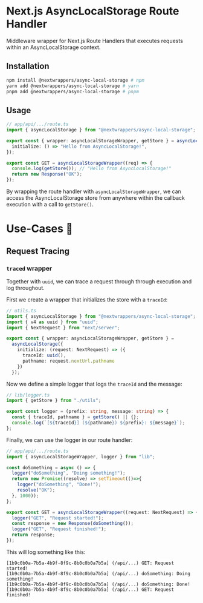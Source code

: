 # Next.js AsyncLocalStorage Route Handler
Middleware wrapper for Next.js Route Handlers that executes requests within an AsyncLocalStorage context.

## Installation
```bash
npm install @nextwrappers/async-local-storage # npm
yarn add @nextwrappers/async-local-storage # yarn
pnpm add @nextwrappers/async-local-storage # pnpm
```

## Usage
```ts
// app/api/.../route.ts
import { asyncLocalStorage } from "@nextwrappers/async-local-storage";

export const { wrapper: asyncLocalStorageWrapper, getStore } = asyncLocalStorage({
  initialize: () => "Hello from AsyncLocalStorage!",
});

export const GET = asyncLocalStorageWrapper((req) => {
  console.log(getStore()); // "Hello from AsyncLocalStorage!"
  return new Response("OK");
});
```

By wrapping the route handler with `asyncLocalStorageWrapper`, we can access the AsyncLocalStorage store from anywhere within the callback execution with a call to `getStore()`.



# Use-Cases 📝

## Request Tracing
### `traced` wrapper
Together with `uuid`, we can trace a request through through execution and log throughout.

First we create a wrapper that initializes the store with a `traceId`:

```ts
// utils.ts
import { asyncLocalStorage } from "@nextwrappers/async-local-storage";
import { v4 as uuid } from "uuid";
import { NextRequest } from "next/server";

export const { wrapper: asyncLocalStorageWrapper, getStore } =
  asyncLocalStorage({
    initialize: (request: NextRequest) => ({
      traceId: uuid(),
      pathname: request.nextUrl.pathname
    })
  });
```

Now we define a simple logger that logs the `traceId` and the message:

```ts
// lib/logger.ts
import { getStore } from "./utils";

export const logger = (prefix: string, message: string) => {
  const { traceId, pathname } = getStore() || {};
  console.log(`[${traceId}] (${pathname}) ${prefix}: ${message}`);
};
```

Finally, we can use the logger in our route handler:

```ts
// app/api/.../route.ts
import { asyncLocalStorageWrapper, logger } from "lib";

const doSomething = async () => {
  logger("doSomething", "Doing something!");
  return new Promise((resolve) => setTimeout(()=>{
    logger("doSomething", "Done!");
    resolve("OK");
  }, 1000));
};

export const GET = asyncLocalStorageWrapper((request: NextRequest) => {
  logger("GET", "Request started!");
  const response = new Response(doSomething());
  logger("GET", "Request finished!");
  return response;
});
```

This will log something like this:
  
```text
[1b9c0b0a-7b5a-4b9f-8f9c-8b0c0b0a7b5a] (/api/...) GET: Request started!
[1b9c0b0a-7b5a-4b9f-8f9c-8b0c0b0a7b5a] (/api/...) doSomething: Doing something!
[1b9c0b0a-7b5a-4b9f-8f9c-8b0c0b0a7b5a] (/api/...) doSomething: Done!
[1b9c0b0a-7b5a-4b9f-8f9c-8b0c0b0a7b5a] (/api/...) GET: Request finished!
```
